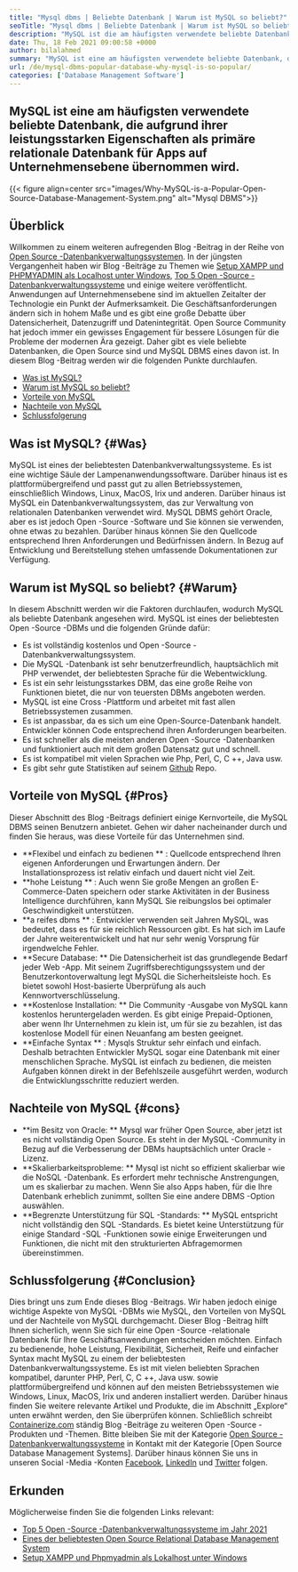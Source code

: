 ```yaml
---
title: "Mysql dbms | Beliebte Datenbank | Warum ist MySQL so beliebt?" 
seoTitle: "Mysql dbms | Beliebte Datenbank | Warum ist MySQL so beliebt?" 
description: "MySQL ist die am häufigsten verwendete beliebte Datenbank, die aufgrund ihrer leistungsstarken Eigenschaften als primäre relationale Datenbank für Apps auf Unternehmensebene übernommen wird." 
date: Thu, 18 Feb 2021 09:00:58 +0000
author: bilalahmed
summary: "MySQL ist eine am häufigsten verwendete beliebte Datenbank, die aufgrund ihrer leistungsstarken Eigenschaften als primäre relationale Datenbank für Apps auf Unternehmensebene übernommen wird." 
url: /de/mysql-dbms-popular-database-why-mysql-is-so-popular/
categories: ['Database Management Software']
---
```


## MySQL ist eine am häufigsten verwendete beliebte Datenbank, die aufgrund ihrer leistungsstarken Eigenschaften als primäre relationale Datenbank für Apps auf Unternehmensebene übernommen wird.

{{< figure align=center src="images/Why-MySQL-is-a-Popular-Open-Source-Database-Management-System.png" alt="Mysql DBMS">}}


## Überblick
Willkommen zu einem weiteren aufregenden Blog -Beitrag in der Reihe von [Open Source -Datenbankverwaltungssystemen][1]. In der jüngsten Vergangenheit haben wir Blog -Beiträge zu Themen wie [Setup XAMPP und PHPMYADMIN als Localhost unter Windows][2], [Top 5 Open -Source -Datenbankverwaltungssysteme][3] und einige weitere veröffentlicht. Anwendungen auf Unternehmensebene sind im aktuellen Zeitalter der Technologie ein Punkt der Aufmerksamkeit. Die Geschäftsanforderungen ändern sich in hohem Maße und es gibt eine große Debatte über Datensicherheit, Datenzugriff und Datenintegrität. Open Source Community hat jedoch immer ein gewisses Engagement für bessere Lösungen für die Probleme der modernen Ära gezeigt. Daher gibt es viele beliebte Datenbanken, die Open Source sind und MySQL DBMS eines davon ist. In diesem Blog -Beitrag werden wir die folgenden Punkte durchlaufen.
  * [Was ist MySQL?][4]
  * [Warum ist MySQL so beliebt?][5]
  * [Vorteile von MySQL][6]
  * [Nachteile von MySQL][7]
  * [Schlussfolgerung][8]

## Was ist MySQL?   {#Was}
MySQL ist eines der beliebtesten Datenbankverwaltungssysteme. Es ist eine wichtige Säule der Lampenanwendungssoftware. Darüber hinaus ist es plattformübergreifend und passt gut zu allen Betriebssystemen, einschließlich Windows, Linux, MacOS, Irix und anderen. Darüber hinaus ist MySQL ein Datenbankverwaltungssystem, das zur Verwaltung von relationalen Datenbanken verwendet wird. MySQL DBMS gehört Oracle, aber es ist jedoch Open -Source -Software und Sie können sie verwenden, ohne etwas zu bezahlen. Darüber hinaus können Sie den Quellcode entsprechend Ihren Anforderungen und Bedürfnissen ändern. In Bezug auf Entwicklung und Bereitstellung stehen umfassende Dokumentationen zur Verfügung.

## Warum ist MySQL so beliebt?   {#Warum}
In diesem Abschnitt werden wir die Faktoren durchlaufen, wodurch MySQL als beliebte Datenbank angesehen wird. MySQL ist eines der beliebtesten Open -Source -DBMs und die folgenden Gründe dafür:
  * Es ist vollständig kostenlos und Open -Source -Datenbankverwaltungssystem.
  * Die MySQL -Datenbank ist sehr benutzerfreundlich, hauptsächlich mit PHP verwendet, der beliebtesten Sprache für die Webentwicklung.
  * Es ist ein sehr leistungsstarkes DBM, das eine große Reihe von Funktionen bietet, die nur von teuersten DBMs angeboten werden.
  * MySQL ist eine Cross -Plattform und arbeitet mit fast allen Betriebssystemen zusammen.
  * Es ist anpassbar, da es sich um eine Open-Source-Datenbank handelt. Entwickler können Code entsprechend ihren Anforderungen bearbeiten.
  * Es ist schneller als die meisten anderen Open -Source -Datenbanken und funktioniert auch mit dem großen Datensatz gut und schnell.
  * Es ist kompatibel mit vielen Sprachen wie Php, Perl, C, C ++, Java usw.
  * Es gibt sehr gute Statistiken auf seinem [Github][9] Repo.

## Vorteile von MySQL   {#Pros}
Dieser Abschnitt des Blog -Beitrags definiert einige Kernvorteile, die MySQL DBMS seinen Benutzern anbietet. Gehen wir daher nacheinander durch und finden Sie heraus, was diese Vorteile für das Unternehmen sind.
  * **Flexibel und einfach zu bedienen ** : Quellcode entsprechend Ihren eigenen Anforderungen und Erwartungen ändern. Der Installationsprozess ist relativ einfach und dauert nicht viel Zeit.
  * **hohe Leistung ** : Auch wenn Sie große Mengen an großen E-Commerce-Daten speichern oder starke Aktivitäten in der Business Intelligence durchführen, kann MySQL Sie reibungslos bei optimaler Geschwindigkeit unterstützen.
  * **a reifes dbms ** : Entwickler verwenden seit Jahren MySQL, was bedeutet, dass es für sie reichlich Ressourcen gibt. Es hat sich im Laufe der Jahre weiterentwickelt und hat nur sehr wenig Vorsprung für irgendwelche Fehler.
  * **Secure Database: **  Die Datensicherheit ist das grundlegende Bedarf jeder Web -App. Mit seinem Zugriffsberechtigungssystem und der Benutzerkontoverwaltung legt MySQL die Sicherheitsleiste hoch. Es bietet sowohl Host-basierte Überprüfung als auch Kennwortverschlüsselung.
  * **Kostenlose Installation: **  Die Community -Ausgabe von MySQL kann kostenlos heruntergeladen werden. Es gibt einige Prepaid-Optionen, aber wenn Ihr Unternehmen zu klein ist, um für sie zu bezahlen, ist das kostenlose Modell für einen Neuanfang am besten geeignet.
  * **Einfache Syntax ** : Mysqls Struktur sehr einfach und einfach. Deshalb betrachten Entwickler MySQL sogar eine Datenbank mit einer menschlichen Sprache. MySQL ist einfach zu bedienen, die meisten Aufgaben können direkt in der Befehlszeile ausgeführt werden, wodurch die Entwicklungsschritte reduziert werden.

## Nachteile von MySQL   {#cons}
  * **im Besitz von Oracle: **  Mysql war früher Open Source, aber jetzt ist es nicht vollständig Open Source. Es steht in der MySQL -Community in Bezug auf die Verbesserung der DBMs hauptsächlich unter Oracle -Lizenz.
  * **Skalierbarkeitsprobleme: **  Mysql ist nicht so effizient skalierbar wie die NoSQL -Datenbank. Es erfordert mehr technische Anstrengungen, um es skalierbar zu machen. Wenn Sie also Apps haben, für die Ihre Datenbank erheblich zunimmt, sollten Sie eine andere DBMS -Option auswählen.
  * **Begrenzte Unterstützung für SQL -Standards: **  MySQL entspricht nicht vollständig den SQL -Standards. Es bietet keine Unterstützung für einige Standard -SQL -Funktionen sowie einige Erweiterungen und Funktionen, die nicht mit den strukturierten Abfragemormen übereinstimmen.

## Schlussfolgerung   {#Conclusion}
Dies bringt uns zum Ende dieses Blog -Beitrags. Wir haben jedoch einige wichtige Aspekte von MySQL -DBMs wie MySQL, den Vorteilen von MySQL und der Nachteile von MySQL durchgemacht. Dieser Blog -Beitrag hilft Ihnen sicherlich, wenn Sie sich für eine Open -Source -relationale Datenbank für Ihre Geschäftsanwendungen entscheiden möchten. Einfach zu bedienende, hohe Leistung, Flexibilität, Sicherheit, Reife und einfacher Syntax macht MySQL zu einem der beliebtesten Datenbankverwaltungssysteme. Es ist mit vielen beliebten Sprachen kompatibel, darunter PHP, Perl, C, C ++, Java usw. sowie plattformübergreifend und können auf den meisten Betriebssystemen wie Windows, Linux, MacOS, Irix und anderen installiert werden. Darüber hinaus finden Sie weitere relevante Artikel und Produkte, die im Abschnitt „Explore“ unten erwähnt werden, den Sie überprüfen können.
Schließlich schreibt [Containerize.com][10] ständig Blog -Beiträge zu weiteren Open -Source -Produkten und -Themen. Bitte bleiben Sie mit der Kategorie [Open Source -Datenbankverwaltungssysteme][11] in Kontakt mit der Kategorie [Open Source Database Management Systems]. Darüber hinaus können Sie uns in unseren Social -Media -Konten [Facebook][12], [LinkedIn][13] und [Twitter][14] folgen.

## Erkunden
Möglicherweise finden Sie die folgenden Links relevant:
  * [Top 5 Open -Source -Datenbankverwaltungssysteme im Jahr 2021][3]
  * [Eines der beliebtesten Open Source Relational Database Management System][15]
  * [Setup XAMPP und Phpmyadmin als Lokalhost unter Windows][2]

  
[1]: https://blog.containerize.com/category/database-management-software/
[2]: https://blog.containerize.com/database-management-software/how-to-setup-xampp-and-phpmyadmin-as-localhost-on-windows/
[3]: https://blog.containerize.com/2021/02/12/top-5-open-source-dbms-software-in-2021-mysql-and-alternatives/
[4]: #what
[5]: #why
[6]: #pros
[7]: #cons
[8]: #conclusion
[9]: https://github.com/mysql/mysql-server
[10]: https://www.containerize.com/
[11]: https://products.containerize.com/database-management-system
[12]: https://web.facebook.com/containerize
[13]: https://www.linkedin.com/company/containerize/
[14]: https://twitter.com/containerize_co
[15]: https://products.containerize.com/database-management-system/mysql
